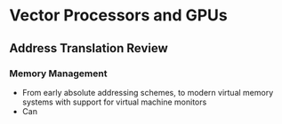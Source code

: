 # Vector Processors and GPUs

## Address Translation Review

### Memory Management
- From early absolute addressing schemes, to modern virtual memory systems with support for virtual machine monitors
- Can
